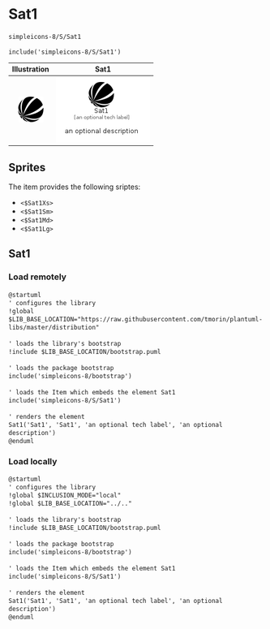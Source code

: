 # Sat1


```text
simpleicons-8/S/Sat1
```

```text
include('simpleicons-8/S/Sat1')
```



| Illustration | Sat1 |
| :---: | :---: |
| ![illustration for Illustration](../../simpleicons-8/S/Sat1.png) | ![illustration for Sat1](../../simpleicons-8/S/Sat1.Local.png) |



## Sprites
The item provides the following sriptes:

- `<$Sat1Xs>`
- `<$Sat1Sm>`
- `<$Sat1Md>`
- `<$Sat1Lg>`





## Sat1

### Load remotely
```plantuml
@startuml
' configures the library
!global $LIB_BASE_LOCATION="https://raw.githubusercontent.com/tmorin/plantuml-libs/master/distribution"

' loads the library's bootstrap
!include $LIB_BASE_LOCATION/bootstrap.puml

' loads the package bootstrap
include('simpleicons-8/bootstrap')

' loads the Item which embeds the element Sat1
include('simpleicons-8/S/Sat1')

' renders the element
Sat1('Sat1', 'Sat1', 'an optional tech label', 'an optional description')
@enduml
```

### Load locally
```plantuml
@startuml
' configures the library
!global $INCLUSION_MODE="local"
!global $LIB_BASE_LOCATION="../.."

' loads the library's bootstrap
!include $LIB_BASE_LOCATION/bootstrap.puml

' loads the package bootstrap
include('simpleicons-8/bootstrap')

' loads the Item which embeds the element Sat1
include('simpleicons-8/S/Sat1')

' renders the element
Sat1('Sat1', 'Sat1', 'an optional tech label', 'an optional description')
@enduml
```

